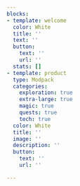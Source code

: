 ```yaml
---
blocks:
- template: welcome
  color: White
  title: ''
  text: ''
  button:
    text: ''
    url: ''
  stats: []
- template: product
  type: Modpack
  categories:
    exploration: true
    extra-large: true
    magic: true
    quests: true
    tech: true
  color: White
  title: ''
  image: ''
  description: ''
  button:
    text: ''
    url: ''

---
```

